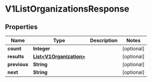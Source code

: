 

# V1ListOrganizationsResponse

## Properties

Name | Type | Description | Notes
------------ | ------------- | ------------- | -------------
**count** | **Integer** |  |  [optional]
**results** | [**List&lt;V1Organization&gt;**](V1Organization.md) |  |  [optional]
**previous** | **String** |  |  [optional]
**next** | **String** |  |  [optional]



